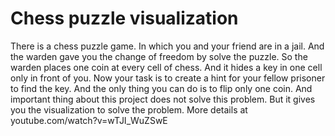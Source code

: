 # Chess puzzle visualization
There is a chess puzzle game. In which you and your friend are in a jail. And the warden gave you the change of freedom by solve the puzzle.
So the warden places one coin at every cell of chess. And it hides a key in one cell only in front of you. Now your task is to create a hint for your fellow prisoner to find the key. And the only thing you can do is to flip only one coin.
And important thing about this project does not solve this problem. But it gives you the visualization to solve the problem.
More details at youtube.com/watch?v=wTJI_WuZSwE